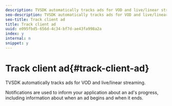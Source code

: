 ```yaml
---
description: TVSDK automatically tracks ads for VOD and live/linear streaming.
seo-description: TVSDK automatically tracks ads for VOD and live/linear streaming.
seo-title: Track client ad
title: Track client ad
uuid: e095fbd5-656d-4c34-bf7d-ae43fa998a2a
index: y
internal: n
snippet: y
---
```


# Track client ad{#track-client-ad}

TVSDK automatically tracks ads for VOD and live/linear streaming.

Notifications are used to inform your application about an ad's progress, including information about when an ad begins and when it ends. 
